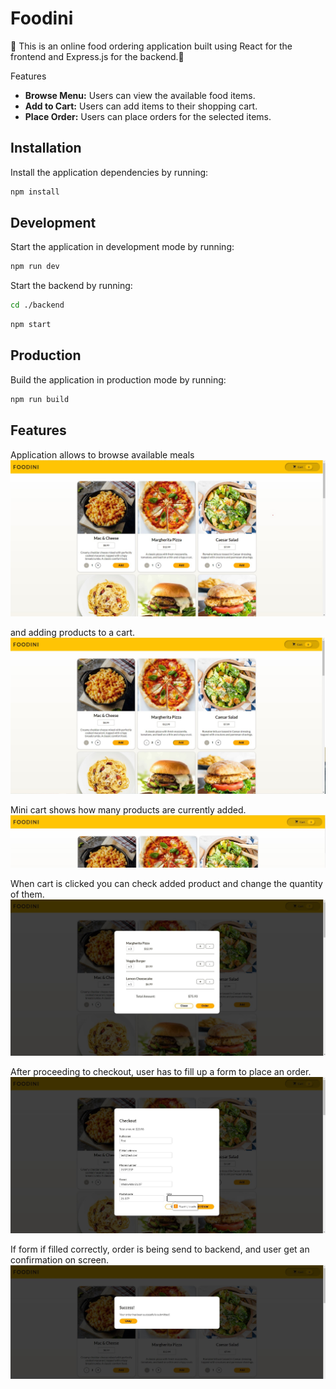 # Foodini

:pizza: This is an online food ordering application built using React for the frontend and Express.js for the backend.:pizza:

Features
- **Browse Menu:** Users can view the available food items.
- **Add to Cart:** Users can add items to their shopping cart.
- **Place Order:** Users can place orders for the selected items.

## Installation

Install the application dependencies by running:

```sh
npm install
```

## Development

Start the application in development mode by running:

```sh
npm run dev
```

Start the backend by running:

```sh
cd ./backend
```

```sh
npm start
```

## Production

Build the application in production mode by running:

```sh
npm run build
```

## Features

Application allows to browse available meals
![Application Preview](/media/main_page.jpg)

and adding products to a cart. 
![Adding to a cart](/media/adding_to_cart.jpg)

Mini cart shows how many products are currently added.
![Mini Cart](/media/mini_cart_update.jpg) 

When cart is clicked you can check added product and change the quantity of them. 
![Cart](/media/cart.jpg)

After proceeding to checkout, user has to fill up a form to place an order. 
![Checkout](/media/checkout_validation.jpg)

If form if filled correctly, order is being send to backend, and user get an confirmation on screen.
![Success](/media/checkout_success.jpg)
